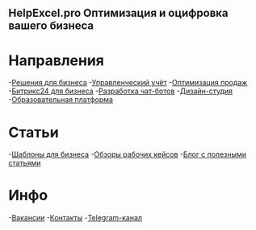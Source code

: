 ## HelpExcel.pro Оптимизация и оцифровка вашего бизнеса

# Направления
-[Решения для бизнеса](https://www.helpexcel.pro/industry_solutions)
-[Управленческий учёт](https://www.helpexcel.pro/uchet)
-[Оптимизация продаж](https://www.helpexcel.pro/amocrm)
-[Битрикс24 для бизнеса](https://www.helpexcel.pro/bitrix24)
-[Разработка чат-ботов](http://helpexcel.pro/bots)
-[Дизайн-студия](https://www.helpexcel.pro/design_studio)
-[Образовательная платформа](https://www.helpexcel.pro/smartsheets)

# Статьи
-[Шаблоны для бизнеса](https://www.helpexcel.pro/templates)
-[Обзоры рабочих кейсов](https://www.helpexcel.pro/cases)
-[Блог с полезными статьями](https://www.helpexcel.pro/blog)

# Инфо
-[Вакансии](https://www.helpexcel.pro/vacancy)
-[Контакты](http://helpexcel.pro/contacts)
-[Telegram-канал](https://t.me/business_analitics)

<!--

**Here are some ideas to get you started:**

🙋‍♀️ A short introduction - what is your organization all about?
🌈 Contribution guidelines - how can the community get involved?
👩‍💻 Useful resources - where can the community find your docs? Is there anything else the community should know?
🍿 Fun facts - what does your team eat for breakfast?
🧙 Remember, you can do mighty things with the power of [Markdown](https://docs.github.com/github/writing-on-github/getting-started-with-writing-and-formatting-on-github/basic-writing-and-formatting-syntax)
-->
